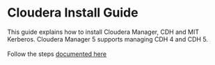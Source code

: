 # Cloudera Install Guide
This guide explains how to install Cloudera Manager, CDH and MIT Kerberos. Cloudera Manager 5 supports managing CDH 4 and CDH 5.
<br><br>
Follow the steps [documented here](https://github.com/rainy/cloudera-install-guide/blob/master/Cloudera%20Installation.md)
